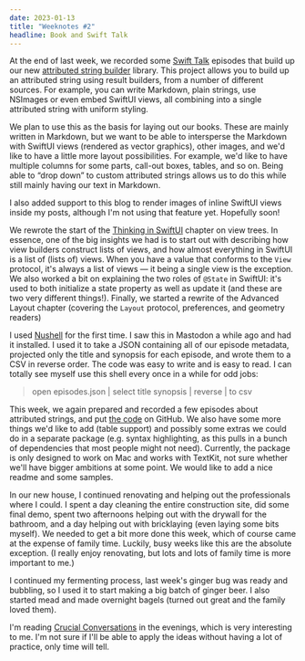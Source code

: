 ```yaml
---
date: 2023-01-13
title: "Weeknotes #2"
headline: Book and Swift Talk
---
```


At the end of last week, we recorded some [Swift Talk](https://talk.objc.io) episodes that build up our new [attributed string builder](https://github.com/objcio/attributed-string-builder) library. This project allows you to build up an attributed string using result builders, from a number of different sources. For example, you can write Markdown, plain strings, use NSImages or even embed SwiftUI views, all combining into a single attributed string with uniform styling.

We plan to use this as the basis for laying out our books. These are mainly written in Markdown, but we want to be able to intersperse the Markdown with SwiftUI views (rendered as vector graphics), other images, and we'd like to have a little more layout possibilities. For example, we'd like to have multiple columns for some parts, call-out boxes, tables, and so on. Being able to “drop down” to custom attributed strings allows us to do this while still mainly having our text in Markdown.

I also added support to this blog to render images of inline SwiftUI views inside my posts, although I'm not using that feature yet. Hopefully soon!

We rewrote the start of the [Thinking in SwiftUI](https://www.objc.io/books/thinking-in-swiftui) chapter on view trees. In essence, one of the big insights we had is to start out with describing how view builders construct lists of views, and how almost everything in SwiftUI is a list of (lists of) views. When you have a value that conforms to the `View` protocol, it's always a list of views — it being a single view is the exception. We also worked a bit on explaining the two roles of `@State` in SwiftUI: it's used to both initialize a state property as well as update it (and these are two very different things!). Finally, we started a rewrite of the Advanced Layout chapter (covering the `Layout` protocol, preferences, and geometry readers)

I used [Nushell](http://nushell.sh) for the first time. I saw this in Mastodon a while ago and had it installed. I used it to take a JSON containing all of our episode metadata, projected only the title and synopsis for each episode, and wrote them to a CSV in reverse order. The code was easy to write and is easy to read. I can totally see myself use this shell every once in a while for odd jobs:

> open episodes.json | select title synopsis | reverse | to csv

This week, we again prepared and recorded a few episodes about attributed strings, and put [the code](https://github.com/objcio/attributed-string-builder) on GitHub. We also have some more things we'd like to add (table support) and possibly some extras we could do in a separate package (e.g. syntax highlighting, as this pulls in a bunch of dependencies that most people might not need). Currently, the package is only designed to work on Mac and works with TextKit, not sure whether we'll have bigger ambitions at some point. We would like to add a nice readme and some samples.

In our new house, I continued renovating and helping out the professionals where I could. I spent a day cleaning the entire construction site, did some final demo, spent two afternoons helping out with the drywall for the bathroom, and a day helping out with bricklaying (even laying some bits myself). We needed to get a bit more done this week, which of course came at the expense of family time. Luckily, busy weeks like this are the absolute exception. (I really enjoy renovating, but lots and lots of family time is more important to me.)

I continued my fermenting process, last week's ginger bug was ready and bubbling, so I used it to start making a big batch of ginger beer. I also started mead and made overnight bagels (turned out great and the family loved them). 

I'm reading [Crucial Conversations](https://www.amazon.com/dp/1469266822) in the evenings, which is very interesting to me. I'm not sure if I'll be able to apply the ideas without having a lot of practice, only time will tell.
